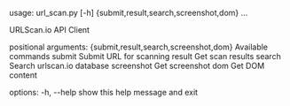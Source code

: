 usage: url_scan.py [-h] {submit,result,search,screenshot,dom} ...

URLScan.io API Client

positional arguments:
  {submit,result,search,screenshot,dom}
                        Available commands
    submit              Submit URL for scanning
    result              Get scan results
    search              Search urlscan.io database
    screenshot          Get screenshot
    dom                 Get DOM content

options:
  -h, --help            show this help message and exit
